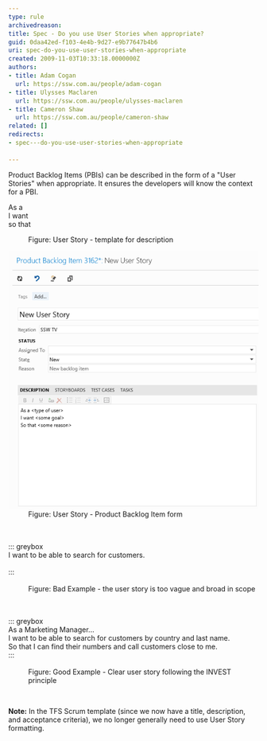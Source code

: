 ```yaml
---
type: rule
archivedreason: 
title: Spec - Do you use User Stories when appropriate?
guid: 0daa42ed-f103-4e4b-9d27-e9b77647b4b6
uri: spec-do-you-use-user-stories-when-appropriate
created: 2009-11-03T10:33:18.0000000Z
authors:
- title: Adam Cogan
  url: https://ssw.com.au/people/adam-cogan
- title: Ulysses Maclaren
  url: https://ssw.com.au/people/ulysses-maclaren
- title: Cameron Shaw
  url: https://ssw.com.au/people/cameron-shaw
related: []
redirects:
- spec---do-you-use-user-stories-when-appropriate

---
```


Product Backlog Items (PBIs) can be described in the form of a "User Stories" when appropriate. It ensures the developers will know the context for a PBI.
<dl class="image"><dt><p class="ssw15-rteElement-GreyBox">As a <type of="" user=""><br>I want <some goal=""><br>so that <some reason=""><br></some></some></type></p></dt><dd>Figure: User Story - template for description<br></dd></dl>
<!--endintro-->
<dl class="badImage"><dt><img alt="TFS2012UserStory.gif" src="TFS2012UserStory.gif" style="width:593px;"></dt><dd>Figure: User Story - Product Backlog Item form</dd></dl><dl class="bad"><br><br>::: greybox<br>I want to be able to search for customers.<br><br>:::<br><br><dd>Figure: Bad Example - the user story is too vague and broad in scope</dd></dl><dl class="good"><br><br>::: greybox<br>As a Marketing Manager...<br>
   I want to be able to search for customers by country and last name.<br>
   So that I can find their numbers and call customers close to me.<br>:::<br><br><dd>Figure: Good Example - Clear user story following the INVEST principle<br></dd><p class="ssw15-rteElement-P"><br></p><p class="ssw15-rteElement-P"> <b>Note:</b> In the TFS Scrum template (since we now have a title, description, and acceptance criteria), we no longer generally need to use User Story formatting.<br></p></dl>
